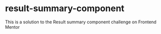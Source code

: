 # result-summary-component
This is a solution to the Result summary component  challenge on Frontend Mentor
